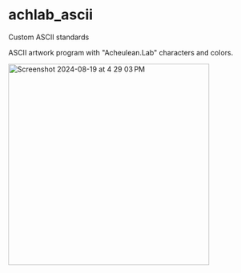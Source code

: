 # achlab_ascii
Custom ASCII standards

ASCII artwork program with "Acheulean.Lab" characters and colors. 

<img width="401" alt="Screenshot 2024-08-19 at 4 29 03 PM" src="https://github.com/user-attachments/assets/088eb0f1-33e1-4b2f-8405-cba291b7418c">
